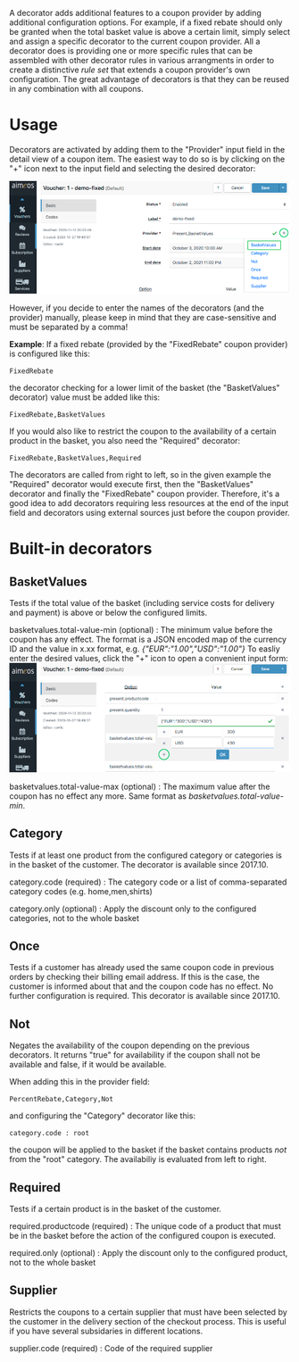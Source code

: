 A decorator adds additional features to a coupon provider by adding additional configuration options. For example, if a fixed rebate should only be granted when the total basket value is above a certain limit, simply select and assign a specific decorator to the current coupon provider. All a decorator does is providing one or more specific rules that can be assembled with other decorator rules in various arrangments in order to create a distinctive *rule set* that extends a coupon provider's own configuration. The great advantage of decorators is that they can be reused in any combination with all coupons.

# Usage

Decorators are activated by adding them to the "Provider" input field in the detail view of a coupon item. The easiest way to do so is by clicking on the "+" icon next to the input field and selecting the desired decorator:

![Add a decorator to the coupon provider](Admin-backend-coupon-add-decorator.png)

However, if you decide to enter the names of the decorators (and the provider) manually, please keep in mind that they are case-sensitive and must be separated by a comma!

**Example**: If a fixed rebate (provided by the "FixedRebate" coupon provider) is configured like this:

```
FixedRebate
```

the decorator checking for a lower limit of the basket (the "BasketValues" decorator) value must be added like this:

```
FixedRebate,BasketValues
```

If you would also like to restrict the coupon to the availability of a certain product in the basket, you also need the "Required" decorator:

```
FixedRebate,BasketValues,Required
```

The decorators are called from right to left, so in the given example the "Required" decorator would execute first, then the "BasketValues" decorator and finally the "FixedRebate" coupon provider. Therefore, it's a good idea to add decorators requiring less resources at the end of the input field and decorators using external sources just before the coupon provider.


# Built-in decorators

## BasketValues

Tests if the total value of the basket (including service costs for delivery and payment) is above or below the configured limits.

basketvalues.total-value-min (optional)
: The minimum value before the coupon has any effect. The format is a JSON encoded map of the currency ID and the value in x.xx format, e.g. *{"EUR":"1.00","USD":"1.00"}*
To easliy enter the desired values, click the "+" icon to open a convenient input form:
![Input form to enter values](Admin-backend-coupon-limit.png)

basketvalues.total-value-max (optional)
: The maximum value after the coupon has no effect any more. Same format as *basketvalues.total-value-min*.

## Category

Tests if at least one product from the configured category or categories is in the basket of the customer. The decorator is available since 2017.10.

category.code (required)
: The category code or a list of comma-separated category codes (e.g. home,men,shirts)

category.only (optional)
: Apply the discount only to the configured categories, not to the whole basket

## Once

Tests if a customer has already used the same coupon code in previous orders by checking their billing email address. If this is the case, the customer is informed about that and the coupon code has no effect. No further configuration is required. This decorator is available since 2017.10.

## Not

Negates the availability of the coupon depending on the previous decorators. It returns "true" for availability if the coupon shall not be available and false, if it would be available.

When adding this in the provider field:

```
PercentRebate,Category,Not
```

and configuring the "Category" decorator like this:

```
category.code : root
```

the coupon will be applied to the basket if the basket contains products *not* from the "root" category. The availabiliy is evaluated from left to right.

## Required

Tests if a certain product is in the basket of the customer.

required.productcode (required)
: The unique code of a product that must be in the basket before the action of the configured coupon is executed.

required.only (optional)
: Apply the discount only to the configured product, not to the whole basket

## Supplier

Restricts the coupons to a certain supplier that must have been selected by the customer in the delivery section of the checkout process. This is useful if you have several subsidaries in different locations.

supplier.code (required)
: Code of the required supplier
